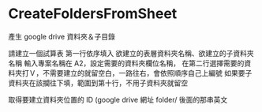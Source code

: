 # CreateFoldersFromSheet
產生 google drive 資料夾＆子目錄

請建立一個試算表
第一行依序填入 欲建立的表層資料夾名稱、欲建立的子資料夾名稱
輸入專案名稱在 A2，設定需要的資料夾欄位名稱，
在第二行選擇需要的資料夾打Ｖ，不需要建立的就留空白，一路往右，會依照順序自己上編號
如果要子資料夾在該攔往下填，範圍到第十行，不用子資料夾就留空

取得要建立資料夾位置的 ID (google drive 網址 folder/ 後面的那串英文
